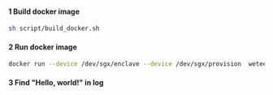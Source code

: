 #### 1 Build docker image
```bash
sh script/build_docker.sh 
```

#### 2 Run docker image
```bash
docker run --device /dev/sgx/enclave --device /dev/sgx/provision  wetee/grust-app
```

#### 3 Find "Hello, world!" in log
